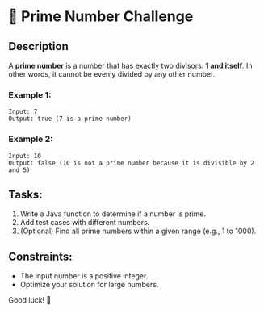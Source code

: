 # 🎯 Prime Number Challenge

## Description
A **prime number** is a number that has exactly two divisors: **1 and itself**. In other words, it cannot be evenly divided by any other number.

### Example 1:
```
Input: 7  
Output: true (7 is a prime number)
```

### Example 2:
```
Input: 10  
Output: false (10 is not a prime number because it is divisible by 2 and 5)
```

## Tasks:
1. Write a Java function to determine if a number is prime.
2. Add test cases with different numbers.
3. (Optional) Find all prime numbers within a given range (e.g., 1 to 1000).

## Constraints:
- The input number is a positive integer.
- Optimize your solution for large numbers.

Good luck! 🚀

